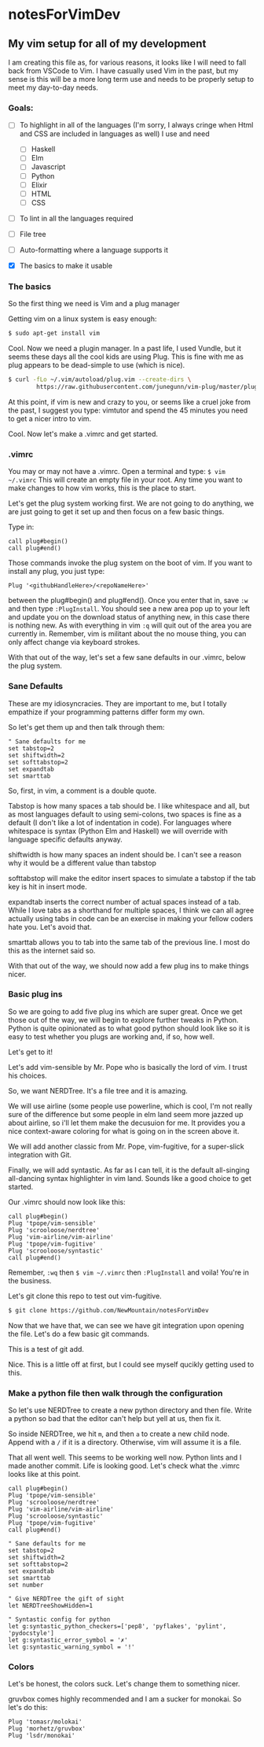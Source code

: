 # notesForVimDev


## My vim setup for all of my development

I am creating this file as, for various reasons, it looks like I will need to fall back from VSCode to Vim. I have
casually used Vim in the past, but my sense is this will be a more long term use and needs to be properly setup to meet
my day-to-day needs.

### Goals:
  - [ ] To highlight in all of the languages (I'm sorry, I always cringe when Html and CSS are included in languages as well) I use and need
    - [ ] Haskell
    - [ ] Elm
    - [ ] Javascript
    - [ ] Python
    - [ ] Elixir
    - [ ] HTML
    - [ ] CSS
  - [ ] To lint in all the languages required
  - [ ] File tree
  - [ ] Auto-formatting where a language supports it
  - [x] The basics to make it usable
  


### The basics

So the first thing we need is Vim and a plug manager

Getting vim on a linux system is easy enough:

```bash
$ sudo apt-get install vim
```

Cool. Now we need a plugin manager. In a past life, I used Vundle, but it seems these days all the cool kids are using Plug.
This is fine with me as plug appears to be dead-simple to use (which is nice).

```bash
$ curl -fLo ~/.vim/autoload/plug.vim --create-dirs \
		https://raw.githubusercontent.com/junegunn/vim-plug/master/plug.vim
```

At this point, if vim is new and crazy to you, or seems like a cruel joke from the past, I suggest you type: vimtutor and spend the 45 minutes you need to get a nicer intro to vim.


Cool. Now let's make a .vimrc and get started.


### .vimrc

You may or may not have a .vimrc. Open a terminal and type: ```$ vim ~/.vimrc``` This will create an empty file in your root. Any time you want to make changes to how vim works, this is the place to start. 

Let's get the plug system working first. We are not going to do anything, we are just going to get it set up and then focus on a few basic things. 

Type in:

```
call plug#begin()
call plug#end()
```

Those commands invoke the plug system on the boot of vim. If you want to install any plug, you just type:
```
Plug '<githubHandleHere>/<repoNameHere>'
```
between the plug#begin() and plug#end(). Once you enter that in, save ```:w``` and then type ```:PlugInstall```. You should see a new area pop up to your left and update you on the download status of anything new, in this case there is nothing new. As with everything in vim ```:q``` will quit out of the area you are currently in. Remember, vim is militant about the no mouse thing, you can only affect change via keyboard strokes.

With that out of the way, let's set a few sane defaults in our .vimrc, below the plug system.

### Sane Defaults

These are my idiosyncracies. They are important to me, but I totally empathize if your programming patterns differ form my own.

So let's get them up and then talk through them:
```vim
" Sane defaults for me
set tabstop=2
set shiftwidth=2
set softtabstop=2
set expandtab
set smarttab
```

So, first, in vim, a comment is a double quote. 

Tabstop is how many spaces a tab should be. I like whitespace and all, but as most languages default to using semi-colons, two spaces is fine as a default (I don't like a lot of indentation in code). For languages where whitespace is syntax (Python Elm and Haskell) we will override with language specific defaults anyway.

shiftwidth is how many spaces an indent should be. I can't see a reason why it would be a different value than tabstop

softtabstop will make the editor insert spaces to simulate a tabstop if the tab key is hit in insert mode. 

expandtab inserts the correct number of actual spaces instead of a tab. While I love tabs as a shorthand for multiple spaces, I think we can all agree actually using tabs in code can be an exercise in making your fellow coders hate you. Let's avoid that.

smarttab allows you to tab into the same tab of the previous line. I most do this as the internet said so.

With that out of the way, we should now add a few plug ins to make things nicer.

### Basic plug ins

So we are going to add five plug ins which are super great. Once we get those out of the way, we will begin to explore further tweaks in Python. Python is quite opinionated as to what good python should look like so it is easy to test whether you plugs are working and, if so, how well.

Let's get to it!


Let's add vim-sensible by Mr. Pope who is basically the lord of vim. I trust his choices.

So, we want NERDTree. It's a file tree and it is amazing. 

We will use airline (some people use powerline, which is cool, I'm not really sure of the difference but some people in elm land seem more jazzed up about airline, so i'll let them make the decusuion for me. It provides you a nice context-aware coloring for what is going on in the screen above it.

We will add another classic from Mr. Pope, vim-fugitive, for a super-slick integration with Git.

Finally, we will add syntastic. As far as I can tell, it is the default all-singing all-dancing syntax highlighter in vim land. Sounds like a good choice to get started.

Our .vimrc should now look like this:
```vim
call plug#begin()
Plug 'tpope/vim-sensible'
Plug 'scrooloose/nerdtree'
Plug 'vim-airline/vim-airline'
Plug 'tpope/vim-fugitive'
Plug 'scrooloose/syntastic'
call plug#end()
```

Remember, ```:wq``` then ```$ vim ~/.vimrc``` then ```:PlugInstall``` and voila! You're in the business.

Let's git clone this repo to test out vim-fugitive.
```bash
$ git clone https://github.com/NewMountain/notesForVimDev
``` 
Now that we have that, we can see we have git integration upon opening the file. Let's do a few basic git commands.

This is a test of git add.

Nice. This is a little off at first, but I could see myself qucikly getting used to this.

### Make a python file then walk through the configuration

So let's use NERDTree to create a new python directory and then file. Write a python so bad that the editor can't help but yell at us, then fix it.

So inside NERDTree, we hit ```m```, and then ```a``` to create a new child node. Append with a ```/``` if it is a directory. Otherwise, vim will assume it is a file.

That all went well. This seems to be working well now. Python lints and I made another commit. Life is looking good. Let's check what the .vimrc looks like at this point.


```vim
call plug#begin()
Plug 'tpope/vim-sensible'
Plug 'scrooloose/nerdtree'
Plug 'vim-airline/vim-airline'
Plug 'scrooloose/syntastic'
Plug 'tpope/vim-fugitive'
call plug#end()
 
" Sane defaults for me
set tabstop=2
set shiftwidth=2
set softtabstop=2
set expandtab
set smarttab
set number

" Give NERDTree the gift of sight
let NERDTreeShowHidden=1

" Syntastic config for python
let g:syntastic_python_checkers=['pep8', 'pyflakes', 'pylint', 'pydocstyle']
let g:syntastic_error_symbol = '✗'
let g:syntastic_warning_symbol = '!'
```

### Colors

Let's be honest, the colors suck. Let's change them to something nicer.

gruvbox comes highly recommended and I am a sucker for monokai. So let's do this:
```vim
Plug 'tomasr/molokai'
Plug 'morhetz/gruvbox'
Plug 'lsdr/monokai'
```
